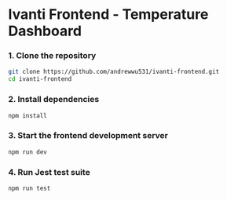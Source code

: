 # Ivanti Frontend - Temperature Dashboard

### 1. Clone the repository

```bash
git clone https://github.com/andrewwu531/ivanti-frontend.git
cd ivanti-frontend
```

### 2. Install dependencies

```bash
npm install
```

### 3. Start the frontend development server

```bash
npm run dev
```

### 4. Run Jest test suite

```bash
npm run test
```
